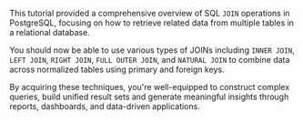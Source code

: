 This tutorial provided a comprehensive overview of SQL `JOIN` operations in PostgreSQL, focusing on how to retrieve related data from multiple tables in a relational database.

You should now be able to use various types of JOINs including `INNER JOIN`, `LEFT JOIN`, `RIGHT JOIN`, `FULL OUTER JOIN`, and `NATURAL JOIN` to combine data across normalized tables using primary and foreign keys.

By acquiring these techniques, you're well-equipped to construct complex queries, build unified result sets and generate meaningful insights through reports, dashboards, and data-driven applications.
